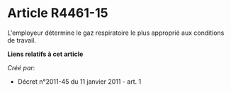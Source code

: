 # Article R4461-15

L'employeur détermine le gaz respiratoire le plus approprié aux conditions de travail.

**Liens relatifs à cet article**

_Créé par_:

  - Décret n°2011-45 du 11 janvier 2011 - art. 1
